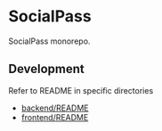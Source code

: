 # SocialPass
SocialPass monorepo.

## Development
Refer to README in specific directories
- [backend/README](backend/README.md)
- [frontend/README](frontend/README.md)
